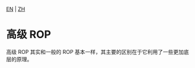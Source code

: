 [EN](./advanced-rop.md) | [ZH](./advanced-rop-zh.md)

# 高级 ROP

高级 ROP 其实和一般的 ROP 基本一样，其主要的区别在于它利用了一些更加底层的原理。
